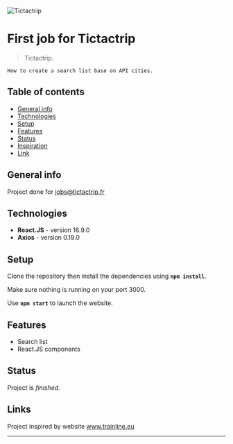 ![Tictactrip](https://www.google.com/search?q=image+tictactrip&sxsrf=ACYBGNQ3I1LnKNpRl-CQR-YkRldEYfRnjQ:1569413828563&source=lnms&tbm=isch&sa=X&ved=0ahUKEwj_34aO-uvkAhVOxYUKHZHCCk8Q_AUIFCgD&biw=720&bih=692#)

# First job for Tictactrip

> Tictactrip.

    How to create a search list base on API cities.

## Table of contents

- [General info](#general-info)
- [Technologies](#technologies)
- [Setup](#setup)
- [Features](#features)
- [Status](#status)
- [Inspiration](#inspiration)
- [Link](#link)

## General info

Project done for jobs@tictactrip.fr

## Technologies

- **React.JS** - version 16.9.0
- **Axios** - version 0.19.0

## Setup

Clone the repository then install the dependencies using **`npm install`**.

Make sure nothing is running on your port 3000.

Use **`npm start`** to launch the website.

## Features

- Search list
- React.JS components

## Status

Project is _finished_.

## Links

Project inspired by website www.trainline.eu

---
